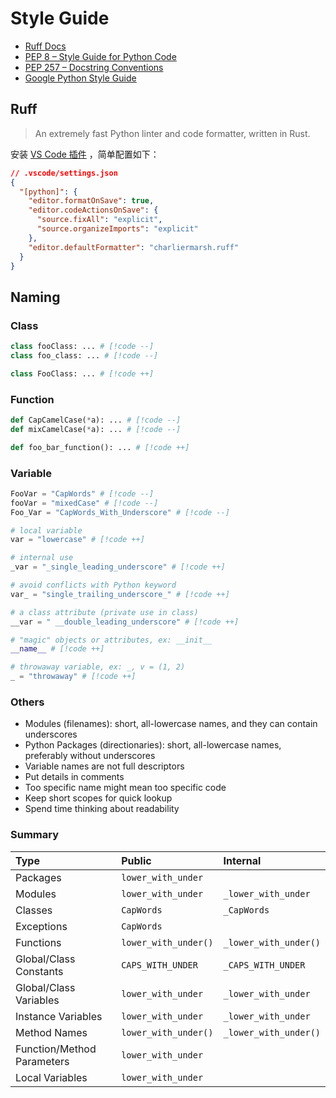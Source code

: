 # Style Guide

- [Ruff Docs](https://docs.astral.sh/ruff/)
- [PEP 8 – Style Guide for Python Code](https://peps.python.org/pep-0008/)
- [PEP 257 – Docstring Conventions](https://peps.python.org/pep-0257/)
- [Google Python Style Guide](https://google.github.io/styleguide/pyguide.html)

## Ruff

> An extremely fast Python linter and code formatter, written in Rust.

安装 [VS Code 插件](https://marketplace.visualstudio.com/items?itemName=charliermarsh.ruff) ，简单配置如下：

```json
// .vscode/settings.json
{
  "[python]": {
    "editor.formatOnSave": true,
    "editor.codeActionsOnSave": {
      "source.fixAll": "explicit",
      "source.organizeImports": "explicit"
    },
    "editor.defaultFormatter": "charliermarsh.ruff"
  }
}
```

## Naming

### Class

```py
class fooClass: ... # [!code --]
class foo_class: ... # [!code --]

class FooClass: ... # [!code ++]
```

### Function

```py
def CapCamelCase(*a): ... # [!code --]
def mixCamelCase(*a): ... # [!code --]

def foo_bar_function(): ... # [!code ++]
```

### Variable

```py
FooVar = "CapWords" # [!code --]
fooVar = "mixedCase" # [!code --]
Foo_Var = "CapWords_With_Underscore" # [!code --]

# local variable
var = "lowercase" # [!code ++]

# internal use
_var = "_single_leading_underscore" # [!code ++]

# avoid conflicts with Python keyword
var_ = "single_trailing_underscore_" # [!code ++]

# a class attribute (private use in class)
__var = " __double_leading_underscore" # [!code ++]

# "magic" objects or attributes, ex: __init__
__name__ # [!code ++]

# throwaway variable, ex: _, v = (1, 2)
_ = "throwaway" # [!code ++]
```

### Others

- Modules (filenames): short, all-lowercase names, and they can contain underscores
- Python Packages (directionaries): short, all-lowercase names, preferably without underscores
- Variable names are not full descriptors
- Put details in comments
- Too specific name might mean too specific code
- Keep short scopes for quick lookup
- Spend time thinking about readability

### Summary

| Type                       | Public               | Internal              |
| :------------------------- | :------------------- | :-------------------- |
| Packages                   | `lower_with_under`   |                       |
| Modules                    | `lower_with_under`   | `_lower_with_under`   |
| Classes                    | `CapWords`           | `_CapWords`           |
| Exceptions                 | `CapWords`           |                       |
| Functions                  | `lower_with_under()` | `_lower_with_under()` |
| Global/Class Constants     | `CAPS_WITH_UNDER`    | `_CAPS_WITH_UNDER`    |
| Global/Class Variables     | `lower_with_under`   | `_lower_with_under`   |
| Instance Variables         | `lower_with_under`   | `_lower_with_under`   |
| Method Names               | `lower_with_under()` | `_lower_with_under()` |
| Function/Method Parameters | `lower_with_under`   |                       |
| Local Variables            | `lower_with_under`   |
